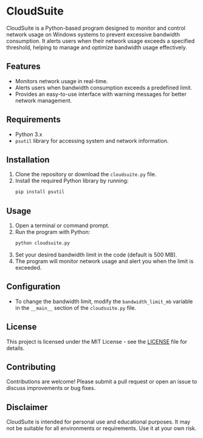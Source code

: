 # CloudSuite

CloudSuite is a Python-based program designed to monitor and control network usage on Windows systems to prevent excessive bandwidth consumption. It alerts users when their network usage exceeds a specified threshold, helping to manage and optimize bandwidth usage effectively.

## Features

- Monitors network usage in real-time.
- Alerts users when bandwidth consumption exceeds a predefined limit.
- Provides an easy-to-use interface with warning messages for better network management.

## Requirements

- Python 3.x
- `psutil` library for accessing system and network information.

## Installation

1. Clone the repository or download the `cloudsuite.py` file.
2. Install the required Python library by running:
   ```bash
   pip install psutil
   ```

## Usage

1. Open a terminal or command prompt.
2. Run the program with Python:
   ```bash
   python cloudsuite.py
   ```
3. Set your desired bandwidth limit in the code (default is 500 MB).
4. The program will monitor network usage and alert you when the limit is exceeded.

## Configuration

- To change the bandwidth limit, modify the `bandwidth_limit_mb` variable in the `__main__` section of the `cloudsuite.py` file.

## License

This project is licensed under the MIT License - see the [LICENSE](LICENSE) file for details.

## Contributing

Contributions are welcome! Please submit a pull request or open an issue to discuss improvements or bug fixes.

## Disclaimer

CloudSuite is intended for personal use and educational purposes. It may not be suitable for all environments or requirements. Use it at your own risk.